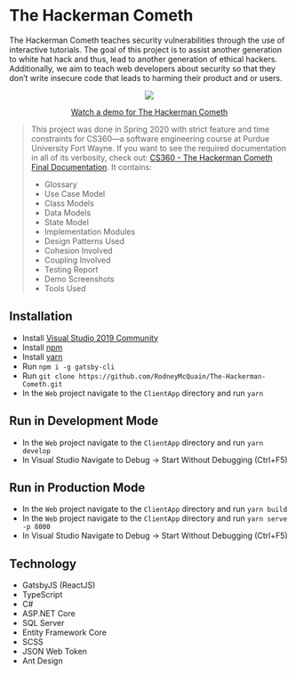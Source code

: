 # The Hackerman Cometh
The Hackerman Cometh teaches security vulnerabilities through the use of interactive tutorials.  The goal of this project is to assist another generation to white hat hack and thus, lead to another generation of ethical hackers. Additionally, we aim to teach web developers about security so that they don’t write insecure code that leads to harming their product and or users.

<p align="center">
  <a href="https://www.youtube.com/watch?v=2Hpuk1l396k">
    <img src="https://img.youtube.com/vi/2Hpuk1l396k/0.jpg" />
    <p align="center">Watch a demo for The Hackerman Cometh</p>
  </a>
</p>

 > This project was done in Spring 2020 with strict feature and time constraints for CS360—a software engineering course at Purdue University Fort Wayne.  If you want to see the required documentation in all of its verbosity, check out: [CS360 - The Hackerman Cometh Final Documentation](Documentation/CS360%20-%20The%20Hackerman%20Cometh%20Final%20Documentation.pdf).  It contains:
 > * Glossary
 > * Use Case Model
 > * Class Models
 > * Data Models
 > * State Model
 > * Implementation Modules
 > * Design Patterns Used
 > * Cohesion Involved
 > * Coupling Involved
 > * Testing Report
 > * Demo Screenshots
 > * Tools Used

## Installation
* Install [Visual Studio 2019 Community](https://visualstudio.microsoft.com/vs/)
* Install [npm](https://www.npmjs.com/get-npm)
* Install [yarn](https://classic.yarnpkg.com/en/docs/install/#windows-stable)
* Run `npm i -g gatsby-cli`
* Run `git clone https://github.com/RodneyMcQuain/The-Hackerman-Cometh.git`
* In the `Web` project navigate to the `ClientApp` directory and run `yarn`

## Run in Development Mode
* In the `Web` project navigate to the `ClientApp` directory and run `yarn develop`
* In Visual Studio Navigate to Debug -> Start Without Debugging (Ctrl+F5)

## Run in Production Mode
* In the `Web` project navigate to the `ClientApp` directory and run `yarn build`
* In the `Web` project navigate to the `ClientApp` directory and run `yarn serve -p 8000`
* In Visual Studio Navigate to Debug -> Start Without Debugging (Ctrl+F5)

## Technology
* GatsbyJS (ReactJS)
* TypeScript
* C#
* ASP.NET Core
* SQL Server
* Entity Framework Core
* SCSS
* JSON Web Token
* Ant Design
